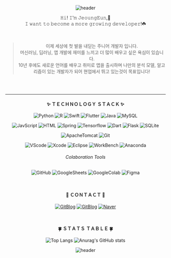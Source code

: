 <!-- 기본 생성 part
**monargent0/monargent0** is a ✨ _special_ ✨ repository because its `README.md` (this file) appears on your GitHub profile.

Here are some ideas to get you started:

- 🔭 I’m currently working on ...
- 🌱 I’m currently learning ...
- 👯 I’m looking to collaborate on ...
- 🤔 I’m looking for help with ...
- 💬 Ask me about ...
- 📫 How to reach me: ...
- 😄 Pronouns: ...
- ⚡ Fun fact: ...
-->

<div align = center>

<!-- 헤더 (물결모양, 문구 etc) -->
![header](https://capsule-render.vercel.app/api?type=wave&color=FCEDDA&height=200&section=header&text=𝐷é𝑣𝑒𝑙𝑜𝑝𝑝𝑒𝑢𝑟%20𝑒𝑛%20𝑐𝑟𝑜𝑖𝑠𝑠𝑎𝑛𝑐𝑒&animation=twinkling&fontSize=40&fontColor=EE4E34)
  

<!-- 인사말  -->
  𝙷𝚒! 𝙸'𝚖 𝙹𝚎𝚘𝚞𝚗𝚐𝙴𝚞𝚗,🐰  <br>
  𝙸 𝚠𝚊𝚗𝚝 𝚝𝚘 𝚋𝚎𝚌𝚘𝚖𝚎 𝚊 𝚖𝚘𝚛𝚎 𝚐𝚛𝚘𝚠𝚒𝚗𝚐 𝚍𝚎𝚟𝚎𝚕𝚘𝚙𝚎𝚛!☘️
  
  <br>
  
  > 이제 세상에 첫 발을 내딛는 주니어 개발자 입니다.   
  > 머신러닝, 딥러닝, 앱 개발에 재미를 느끼고 더 많이 배우고 싶은 욕심이 있습니다.  
  > 10년 후에도 새로운 언어를 배우고 취미로 앱을 출시하며 나만의 분석 모델, 알고리즘이 있는 개발자가 되어 현업에서 뛰고 있는것이 목표입니다!  
  
  <br><br>
  
  ---
  
<!-- 기술 리스트 -->
#### ✨ ＴＥＣＨＮＯＬＯＧＹ ＳＴＡＣＫ ✨
<!--  자신 있음  -->
  
![Python](https://img.shields.io/badge/Python-3776AB?style=flat-square&logo=Python&logoColor=white) 
![R](https://img.shields.io/badge/R-276DC3?style=flat-square&logo=R&logoColor=white) 
![Swift](https://img.shields.io/badge/Swift-F05138?style=flat-square&logo=Swift&logoColor=white) 
![Flutter](https://img.shields.io/badge/Flutter-02569B?style=flat-square&logo=Flutter&logoColor=white) 
![Java](https://img.shields.io/badge/Java-007396?style=flat-square&logo=java&logoColor=white) 
![MySQL](https://img.shields.io/badge/MySQL-4479A1?style=flat-square&logo=MySQL&logoColor=white) 
  
<!-- 사용해봤음 -->
  
![JavScript](https://img.shields.io/badge/JavaScript-F7DF1E?style=flat-square&logo=JavaScript&logoColor=black) 
![HTML](https://img.shields.io/badge/HTML-E34F26?style=flat-square&logo=HTML5&logoColor=white) 
![Spring](https://img.shields.io/badge/Spring-6DB33F?style=flat-square&logo=Spring&logoColor=white) 
![Tensorflow](https://img.shields.io/badge/Tensorflow-FF6F00?style=flat-square&logo=Tensorflow&logoColor=white) 
![Dart](https://img.shields.io/badge/Dart-0175C2?style=flat-square&logo=Dart&logoColor=white) 
![Flask](https://img.shields.io/badge/Flask-000000?style=flat-square&logo=Flask&logoColor=white) 
![SQLite](https://img.shields.io/badge/SQLite-003B57?style=flat-square&logo=SQLite&logoColor=white) 
  
<!-- 서버 외  -->
  
![ApacheTomcat](https://img.shields.io/badge/ApacheTomcat-F8DC75?style=flat-square&logo=ApacheTomcat&logoColor=black) 
![Git](https://img.shields.io/badge/Git-F05032?style=flat-square&logo=Git&logoColor=white) 

<!-- 사용 프로그램  -->
<!-- 깃허브, Flutter, 스프링, 아나콘다 /GUI 워크벤치 /IDE vscode, Xcode, 이클립스, STS  -->
  
![VScode](https://img.shields.io/badge/VSCode-007ACC?style=flat-square&logo=VisualStudioCode&logoColor=white)
![Xcode](https://img.shields.io/badge/Xcode-147EFB?style=flat-square&logo=Xcode&logoColor=white)
![Eclipse](https://img.shields.io/badge/Eclipse-2C2255?style=flat-square&logo=EclipseIDE&logoColor=white)
![WorkBench](https://img.shields.io/badge/WorkBench-4479A1?style=flat-square&logo=MySQL&logoColor=white)
![Anaconda](https://img.shields.io/badge/Anaconda-44A833?style=flat-square&logo=Anaconda&logoColor=white)

<!-- 사용 가능 협업 툴 -->
###### Colaboration Tools
<!--  피그마, 구글스프레드, 구글코랩   -->
![GitHub](https://img.shields.io/badge/GitHub-181717?style=flat-square&logo=GitHub&logoColor=white)
![GoogleSheets](https://img.shields.io/badge/GoogleSheets-34A853?style=flat-square&logo=GoogleSheets&logoColor=white)
![GoogleColab](https://img.shields.io/badge/GoogleColab-F9AB00?style=flat-square&logo=GoogleColab&logoColor=white)
![Figma](https://img.shields.io/badge/Figma-F24E1E?style=flat-square&logo=Figma&logoColor=white)
  
<br>
  
<!-- 연락 수단  -->
#### 🌹 ＣＯＮＴＡＣＴ 🌹
<!--  깃 블로그, 구글 메일, (노션, 캐글, 데이콘, 백준, 링크드인?) -->
[![GitBlog](https://img.shields.io/badge/Blog-222222?style=flat&logo=GitHub&logoColor=white)](https://monargent0.github.io/)
<a href='https://monargent0.github.io/' target='_blank'>![GitBlog](https://img.shields.io/badge/Blog-222222?style=flat&logo=GitHub&logoColor=white)</a>
[![Naver](https://img.shields.io/badge/Naver%20Mail-03C75A?style=flat&logo=Naver&logoColor=white)](mailto:oju2513@naver.com)
<!-- [![Notion](https://img.shields.io/badge/Notion-000000?style=flat&logo=Notion&logoColor=white)](노션프로필링크) -->
<!--  (https://monargent0.github.io/) -->
<br>
  
<!-- 사용언어 요약, #백준 등급, git 사용 현황 -->
#### 🍀 ＳＴＡＴＳ ＴＡＢＬＥ 🍀
<!-- [![Solved.ac
프로필](http://mazassumnida.wtf/api/v2/generate_badge?boj=owjddms96)](https://solved.ac/owjddms96)    -->
![Top Langs](https://github-readme-stats.vercel.app/api/top-langs/?username=monargent0&layout=compact&theme=calm)
![Anurag's GitHub stats](https://github-readme-stats.vercel.app/api?username=monargent0&show_icons=true&theme=slateorange&hide=issues,contribs)
<!-- 
<a href="https://github.com/anuraghazra/github-readme-stats">
  <img align="center" src="https://github-readme-stats.vercel.app/api?username=monargent0&show_icons=true&theme=slateorange&hide=issues,contribs" />
</a>
<a href="https://github.com/anuraghazra/convoychat">
  <img align="center" src="https://github-readme-stats.vercel.app/api/top-langs/?username=monargent0&layout=compact&theme=calm" />
</a> -->

<!-- 방문자 수 2022.9 사용하지 않음 -->
<!-- [![Hits](https://hits.seeyoufarm.com/api/count/incr/badge.svg?url=https%3A%2F%2Fgithub.com%2Fmonargent0%2Fmonargent0&count_bg=%2395D7DB&title_bg=%23403E4B&icon=github.svg&icon_color=%23DBDADA&title=hits&edge_flat=false)](https://hits.seeyoufarm.com) -->

<!-- footer 풋터  -->
![header](https://capsule-render.vercel.app/api?type=waving&color=EE4E34&height=100&section=footer)
</div>
